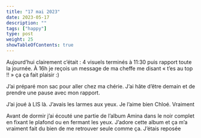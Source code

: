 ```yaml
---
title: "17 mai 2023"
date: 2023-05-17
description: ""
tags: ["happy"]
type: post
weight: 25
showTableOfContents: true
---
```


Aujourd’hui clairement c’était : 4 visuels terminés à 11:30 puis rapport toute la journée. À 16h je reçois un message de ma cheffe me disant « t’es au top !! » ça ça fait plaisir :)

J’ai préparé mon sac pour aller chez ma chérie. J’ai hâte d’être demain et de prendre une pause avec mon rapport.

J’ai joué à LIS là. J’avais les larmes aux yeux. Je l’aime bien Chloé. Vraiment

Avant de dormir j’ai écouté une partie de l’album Amina dans le noir complet en fixant le plafond ou en fermant les yeux. J’adore cette album et ça m’a vraiment fait du bien de me retrouver seule comme ça. J’étais reposée